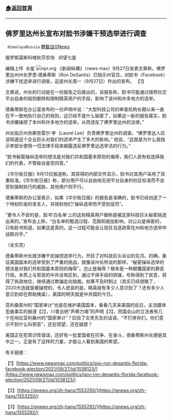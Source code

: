 ###  [:house:返回首頁](https://github.com/ourhimalayas/txt)
---


## 佛罗里达州长宣布对脸书涉嫌干预选举进行调查
` HimalayaRussia` [轉載自GNews](https://gnews.org/zh-hans/1560905/)

俄罗斯莫斯科喀秋莎农场   仰望七星

编辑上传  水星
![](https://assets.gnews.org/wp-content/uploads/2021/09/F-3.jpg)npr.org
《新闻纵横》（news max）9月27日发表文章称，佛罗里达州州长罗恩·德桑蒂斯（Ron DeSantis）已指示州官员，对脸书（Facebook）涉嫌干扰选举进行调查，这是州长周一（9月27日）作出的宣布。 【1】

文章说，州长的行动是在一份报告之后做出的，该报告称，脸书可能通过按照社交平台自身的规则删除和限制精英用户的手段，影响了该州和许多地方的选举。

德桑蒂斯在办公室发布的一份声明中说：“大型科技公司的审查机构长期以来一直在不一致地执行自己的规则，这已经不是什么秘密了，如果这一新的报告属实，脸书涉嫌操控了本州和许多地方的选举，从而违反了佛罗里达州的法律。”

州长指示州务卿劳雷尔·李（Laurel Lee）负责佛罗里达州的调查。“佛罗里达人应该知道这个企业巨头对我们的选举产生了多大的影响。” 他说，“这就是为什么我指示李部长使用一切法律手段来揭露违反佛罗里达选举法的行为。”

“脸书秘密操纵选举的想法是对我们共和国基本原则的侮辱，我们人民有权选择我们的代表，不管硅谷是否同意。”

《华尔街日报》9月13日报道称，其获得的内部文件显示，脸书对其用户采用了双重标准。《华尔街日报》称，部分用户可以自由地无视平台自身的社区标准而不会受到强制执行的威胁，其他用户则不行。

德桑蒂斯的办公室表示，如果《华尔街日报》的报告是准确的，脸书已经创造了一个特权阶层的发言人，并授权他们“操纵选举而不受到惩罚”。

“更令人不安的是，脸书‘白名单’上的这些精英用户据称是被这家科技巨头秘密挑选出来的。”发布会上称，“白名单的甄选过程、范围和施加影响，对公众是保密的，只有脸书知道，如果这是真的，这一过程可能会让现任当选政客在州和地方选举中战胜对手。”

（全文完）

德桑蒂斯州长就涉嫌干扰操控选举行为，开启了对科技巨头诉讼的先河。的确，象征美国国本的选举受到了严重的挑战，就像该州长所说的那样，“秘密操纵选举的想法是对我们共和国基本原则的侮辱”。岂止是侮辱？根本是一种颠覆国家的罪恶行径。本质上与邪恶的中共没有区别，通过不择手段的阴谋，号称得到了民意，获得了执政地位，继续通过欺骗走向独裁。如果不及时制止（其实已经很晚了，2020大选就是被操控的，令人悲哀的是，精英层有多少人意识到了？还有多少人意识到却在帮助掩盖），美国的明天就是中共国的今日。

亚利桑那州的“国家审计”也是在维护美国国本，看看几天来美国的反应，主流媒体歪曲事实的报道【2】，川普总统“声嘶力竭”的声明【3】，而国会山的立法者有几个在响应亚利桑州的“国家审计”？应验了文贵先生的话语，“不打疼你们，你们意识不到什么叫邪恶”，还在观望，还在疑惑？

美国正在犯常识性错误，还好有一批爱国者在抗争、在奋斗，德桑蒂斯州长便是其中之一。正是有了这样的力量，才能让人看到美国的希望。

有关链接：

【1】[https://www.newsmax.com/politics/gov-ron-desantis-florida-facebook-election/2021/09/27/id/1038123/](https://www.newsmax.com/politics/gov-ron-desantis-florida-facebook-election/2021/09/27/id/1038123/)

【2】[https://gnews.org/zh-hans/1553250/](https://gnews.org/zh-hans/1553250/)

【3】[https://gnews.org/zh-hans/1555292/](https://gnews.org/zh-hans/1555292/)
